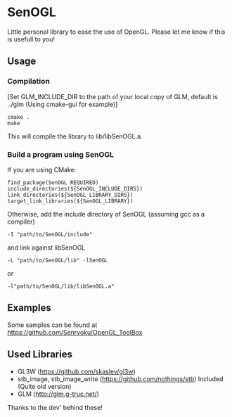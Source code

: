 # SenOGL

Little personal library to ease the use of OpenGL.
Please let me know if this is usefull to you!

## Usage

### Compilation

[Set GLM_INCLUDE_DIR to the path of your local copy of GLM, default is ../glm (Using cmake-gui for example)]

```
cmake . 
make
```
This will compile the library to lib/libSenOGL.a.

### Build a program using SenOGL

If you are using CMake:
```
find_package(SenOGL REQUIRED)
include_directories(${SenOGL_INCLUDE_DIRS})
link_directories(${SenOGL_LIBRARY_DIRS})
target_link_libraries(${SenOGL_LIBRARY})
```
Otherwise, add the include directory of SenOGL (assuming gcc as a compiler)
```
-I "path/to/SenOGL/include"
```
and link against libSenOGL
```
-L "path/to/SenOGL/lib" -lSenOGL
```
or
```
-l"path/to/SenOGL/lib/libSenOGL.a"
```	
## Examples

Some samples can be found at https://github.com/Senryoku/OpenGL_ToolBox

## Used Libraries

* GL3W (https://github.com/skaslev/gl3w)
* stb_image, stb_image_write (https://github.com/nothings/stb) Included (Quite old version)
* GLM (http://glm.g-truc.net/)

Thanks to the dev' behind these!
